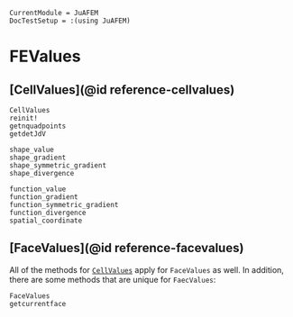```@meta
CurrentModule = JuAFEM
DocTestSetup = :(using JuAFEM)
```

# FEValues

## [CellValues](@id reference-cellvalues)

```@docs
CellValues
reinit!
getnquadpoints
getdetJdV

shape_value
shape_gradient
shape_symmetric_gradient
shape_divergence

function_value
function_gradient
function_symmetric_gradient
function_divergence
spatial_coordinate
```

## [FaceValues](@id reference-facevalues)

All of the methods for [`CellValues`](@ref) apply for `FaceValues` as well.
In addition, there are some methods that are unique for `FaecValues`:

```@docs
FaceValues
getcurrentface
```